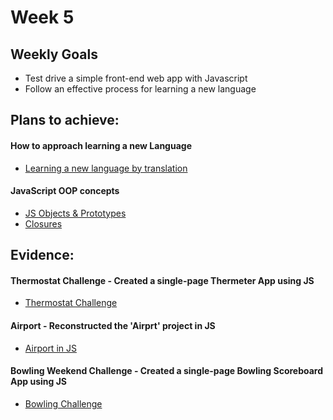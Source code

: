 # Week 5

## Weekly Goals
* Test drive a simple front-end web app with Javascript
* Follow an effective process for learning a new language

## Plans to achieve:
#### How to approach learning a new Language
* [Learning a new language by translation](https://hackmd.io/kMNgXiPHQf2Q_P9A-tnS9A)

#### JavaScript OOP concepts
* [JS Objects & Prototypes](https://hackmd.io/nb1VZarCTGicD6dMOo43Ww)
* [Closures](https://hackmd.io/cIFsMAqISHqVHN_-p9hY0Q)

## Evidence:
#### Thermostat Challenge - Created a single-page Thermeter App using JS
* [Thermostat Challenge](https://github.com/GarethWoodman/my_portfolio/tree/master/week_5/thermostat_challenge)

#### Airport - Reconstructed the 'Airprt' project in JS
* [Airport in JS](https://github.com/GarethWoodman/my_portfolio/tree/master/week_5/airport_challenge)

#### Bowling Weekend Challenge - Created a single-page Bowling Scoreboard App using JS
* [Bowling Challenge](https://github.com/GarethWoodman/bowling-challenge)

